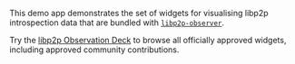This demo app demonstrates the set of widgets for visualising libp2p introspection data that are bundled with [`libp2p-observer`](https://github.com/nearform/libp2p-observer). 

Try the [libp2p Observation Deck](http://nearform.github.io/libp2p-observation-deck) to browse all officially approved widgets, including approved community contributions.